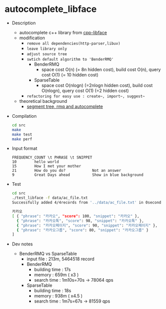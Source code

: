 autocomplete_libface
====================

- Description
  - autocomplete c++ library from [cpp-libface](https://github.com/duckduckgo/cpp-libface)
  - modification
    - `remove all dependencies(http-parser,libuv)` 
    - `leave library only`
    - `adjust source tree` 
    - `swtich default algorithm to 'BenderRMQ'`
      - BenderRMQ
        - space cost O(n) (= 8n hidden cost), build cost O(n), query cost O(1) (= 10 hidden cost)
      - SparseTable
        - space cost O(nlogn) (=2nlogn hidden cost), build cost O(nlogn), query cost O(1) (=2 hidden cost)
    - `refactoring for easy use : create~, import~, suggest~`
  - theoretical background
    - [segment tree, rmq and autocomplete](https://github.com/dsindex/blog/wiki/%5Balgorithm%5D-segment-tree,-rmq-and-autocomplete)

- Compilation
  ```bash
  cd src
  make
  make test
  make perf
  ```

- Input format
  ```
  FREQUENCY_COUNT \t PHRASE \t SNIPPET
  10        hello world        
  15        How I met your mother
  21        How do you do?            Not an answer
  9         Great Days ahead          Show in blue background
  ```

- Test
  ```bash
  cd src
  ./test_libface -f data/ac_file.txt
  Successfully added 4/4records from '../data/ac_file.txt' in 0second(s)

  카카오
  [ { "phrase": "카카오", "score": 100, "snippet": "카카오" },
    { "phrase": "카카오톡", "score": 98, "snippet": "카카오톡" },
    { "phrase": "카카오페이지", "score": 90, "snippet": "카카오페이지" },
    { "phrase": "카카오그룹", "score": 80, "snippet": "카카오그룹" }
  ]
  ```

- Dev notes
  - BenderRMQ vs SparseTable
    - input file : 213m, 5464518 record
    - BenderRMQ
      - building time : 17s
      - memory : 659m ( x3 )
      - search time : 1m10s=70s -> 78064 qps
    - SparseTable
      - building time : 18s
      - memory : 938m ( x4.5 )
      - search time : 1m7s=67s -> 81559 qps
